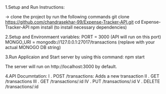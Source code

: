 1.Setup and Run Instructions:

-> clone the project by run the following commands
    git clone https://github.com/chandrasekhar-99/Expense-Tracker-API.git
    cd Expense-Tracker-API
    npm install (to install necessary dependencies)

2.Setup and Environmaent variables:
  PORT = 3000 (API will run on this port)
  MONGO_URI = mongodb://127.0.0.1:27017/transactions (replave with your actual MONOGO DB string)

3.Run Applicaion and Start server by using this command:
  npm start 

The server will run on http://localhost:3000 by default.


4.API Documntation:
  I . POST /transactions: Adds a new transaction
  II . GET /transactions
  III . GET /transactions/:id
  IV . PUT /transactions/:id
  V . DELETE /transactions/:id
   
